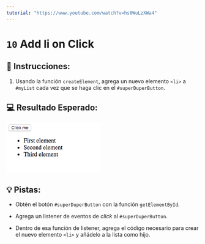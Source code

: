 ```yaml
---
tutorial: "https://www.youtube.com/watch?v=hs0WuLzXWa4"
---
```



# `10` Add li on Click

## 📝 Instrucciones:

1. Usando la función `createElement`, agrega un nuevo elemento `<li>` a `#myList` cada vez que se haga clic en el `#superDuperButton`.

## 💻 Resultado Esperado:

![Gif del resultado esperado](../../.learn/assets/11-1.gif)

## 💡 Pistas:

+ Obtén el botón `#superDuperButton` con la función `getElementById`.

+ Agrega un listener de eventos de *click* al `#superDuperButton`.

+ Dentro de esa función de listener, agrega el código necesario para crear el nuevo elemento `<li>` y añádelo a la lista como hijo.
